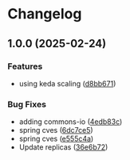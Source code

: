 # Changelog

## 1.0.0 (2025-02-24)


### Features

* using keda scaling ([d8bb671](https://github.com/danielscholl-osdu/workflow/commit/d8bb671c9a81a88dc4771074b46686b6c797e715))


### Bug Fixes

* adding commons-io ([4edb83c](https://github.com/danielscholl-osdu/workflow/commit/4edb83c887592a710aac56ea6185b6cb86eb9198))
* spring cves ([6dc7ce5](https://github.com/danielscholl-osdu/workflow/commit/6dc7ce5bc32a4d8ca340d8cd8e3420cb5f40cb35))
* spring cves ([e555c4a](https://github.com/danielscholl-osdu/workflow/commit/e555c4ab7ab8ef6e4ce7871b613481d7e4a35322))
* Update replicas ([36e6b72](https://github.com/danielscholl-osdu/workflow/commit/36e6b72163530565ebda5d1be815d6f7866be666))
